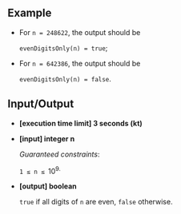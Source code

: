 ## Example

- For `n = 248622`, the output should be
  
    `evenDigitsOnly(n) = true`;

- For `n = 642386`, the output should be

    `evenDigitsOnly(n) = false`.
## Input/Output

- **[execution time limit] 3 seconds (kt)**

- **[input] integer n**

    _Guaranteed constraints_:

  `1 ≤ n ≤ `10<sup>9.

- **[output] boolean**

  `true` if all digits of `n` are even, `false` otherwise.